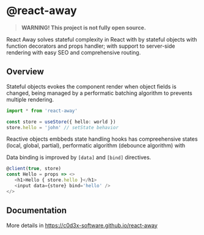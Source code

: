 # @react-away

> **WARNING! This project is not fully open source.**

<p center>React Away solves stateful complexity in React with by stateful objects with function decorators and props handler; with support to server-side rendering with easy SEO and comprehensive routing.</p>

## Overview

Stateful objects evokes the component render when object fields is changed, being managed by a performatic batching algorithm to prevents multiple rendering.

```ts
import * from 'react-away'

const store = useStore({ hello: world })
store.hello = 'john' // setState behavior
```

Reactive objects embbeds state handling hooks has compreehensive states (local, global, partial), performatic algorithm (debounce algorithm) with 

Data binding is improved by `[data]` and `[bind]` directives.

```ts
@client(true, store)
const Hello = props => <>
   <h1>Hello { store.hello }</h1>
   <input data={store} bind='hello' />
</>
```

##  Documentation
More details in https://c0d3x-software.github.io/react-away